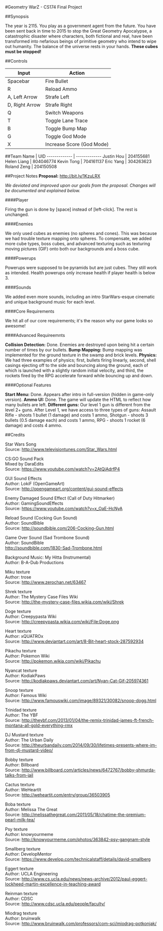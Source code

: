 #Geometry WarZ - CS174 Final Project

##Synopsis

The year is 2115. You play as a government agent from the future. You have been sent back in time to 2015 to stop the Great Geometry Apocalypse, a catastrophic disaster where characters, both fictional and real, have been transformed into nefarious beings of primitive geometry who intend to wipe out humanity. The balance of the universe rests in your hands. **These cubes must be stopped!**

##Controls

Input         |     Action
------------- | -------------
Spacebar     | Fire Bullet
R 	          | Reload Ammo
A, Left Arrow    | Strafe Left
D, Right Arrow   | Strafe Right
Q | Switch Weapons
T | Toggle Lane Trace
B | Toggle Bump Map
G | Toggle God Mode
X | Increase Score (God Mode)

##Team
Name          |     UID
------------- | -------------
Justin Hou    | 204155681
Helen Liang   | 804046774
Kevin Tong    | 704161137
Eric Yang     | 304263623
Roland Zeng   | 204150508


##Project Notes
**Proposal:** http://bit.ly/1KzuLRX

*We deviated and improved upon our goals from the proposal. Changes will be documented and explained below.*

####Player

Firing the gun is done by [space] instead of [left-click]. The rest is unchanged.

####Enemies

We only used cubes as enemies (no spheres and cones). This was because we had trouble texture mapping onto spheres. To compensate, we added more cube types, boss cubes, and advanced texturing such as texturing moving pictures (GIF) onto both our backgrounds and a boss cube.  
	
####Powerups

Powerups were supposed to be pyramids but are just cubes. They still work as intended. Health powerups only increase health if player health is below 3.
	
####Sounds

We added even more sounds, including an intro StarWars-esque cinematic and unique background music for each level.  
	
####Core Requirements
	
We hit all of our core requirements; it's the reason why our game looks so awesome!

####Advanced Requireemnts

**Collision Detection:** Done. Enemies are destroyed upon being hit a certain number of times by our bullets.
**Bump Mapping:** Bump mapping was implemented for the ground texture in the swamp and brick levels. 
**Physics:** We had three examples of physics; first, bullets firing linearly, second, shell casings ejecting off to the side and bouncing along the ground, each of which is launched with a slightly random initial velocity, and third, the rockets fired by the RPG accelerate forward while bouncing up and down.
	
####Optional Features

**Start Menu:** Done. Appears after intro in full-version (hidden in game-only version).
**Ammo UI:** Done. The game will update the HTML to reflect how many bullets are left.
**Different guns:** Our level 1 gun is different from the level 2+ guns. After Level 1, we have access to three types of guns: Assault Rifle - shoots 1 bullet (1 damage) and costs 1 ammo, Shotgun - shoots 3 bullets (0.5 damage each) and costs 1 ammo, RPG - shoots 1 rocket (6 damage) and costs 4 ammo.

##Credits

Star Wars Song  
Source: http://www.televisiontunes.com/Star_Wars.html

CS:GO Sound Pack  
Mixed by DaraEdits  
Source: https://www.youtube.com/watch?v=2AtQiAdrfP4

GUI Sound Effects  
Author: LokiF (OpenGameArt)  
Source: http://opengameart.org/content/gui-sound-effects

Enemy Damaged Sound Effect (Call of Duty Hitmarker)  
Author: GamingSoundEffects  
Source: https://www.youtube.com/watch?v=x_OaE-HcNyA

Reload Sound (Cocking Gun Sound)  
Author: SoundBible  
Source: http://soundbible.com/206-Cocking-Gun.html

Game Over Sound (Sad Trombone Sound)  
Author: SoundBible  
http://soundbible.com/1830-Sad-Trombone.html

Background Music: My Hitta (Instrumental)  
Author: B-A-Dub Productions  

Miku texture   
Author: trose  
Source: http://www.zerochan.net/63467

Shrek texture  
Author: The Mystery Case Files Wiki  
Source: http://the-mystery-case-files.wikia.com/wiki/Shrek

Doge texture  
Author: Creepypasta Wiki  
Source: http://creepypasta.wikia.com/wiki/File:Doge.png

Heart texture  
Author: xQUATROx  
Source: http://www.deviantart.com/art/8-Bit-heart-stock-287592934

Pikachu texture  
Author: Pokemon Wiki  
Source: http://pokemon.wikia.com/wiki/Pikachu

Nyancat texture  
Author: KodiakPaws  
Source: http://kodiakpaws.deviantart.com/art/Nyan-Cat-Gif-205974361

Snoop texture  
Author: Famous Wiki  
Source: http://www.famouswiki.com/image/89321/30082/snoop-dogg.html

Trinidad texture  
Author: The YBF  
Source: http://theybf.com/2013/01/04/the-remix-trinidad-james-ft-french-montana-all-gold-everything-rmx

DJ Mustard texture  
Author: The Urban Daily  
Source: http://theurbandaily.com/2014/09/30/lifetimes-presents-where-im-from-dj-mustard-video/

Bobby texture  
Author: Billboard  
Source: http://www.billboard.com/articles/news/6472767/bobby-shmurda-talks-from-jail

Cactus texture  
Author: WeHeartIt  
Source: http://weheartit.com/entry/group/36503905

Boba texture  
Author: Melissa The Great  
Source: http://melissathegreat.com/2011/05/18/chatime-the-premium-pearl-milk-tea/

Psy texture  
Author: knowyourmeme  
Source: http://knowyourmeme.com/photos/363842-psy-gangnam-style

Smallberg texture  
Author: DevelopMentor  
Source: https://www.develop.com/technicalstaff/details/david-smallberg

Eggert texture  
Author: UCLA Engineering  
Source: http://www.cs.ucla.edu/news/news-archive/2012/paul-eggert-lockheed-martin-excellence-in-teaching-award

Reinman texture  
Author: CDSC  
Source: http://www.cdsc.ucla.edu/people/faculty/

Miodrag texture  
Author: bruinwalk  
Source: http://www.bruinwalk.com/professors/com-sci/miodrag-potkonjak/